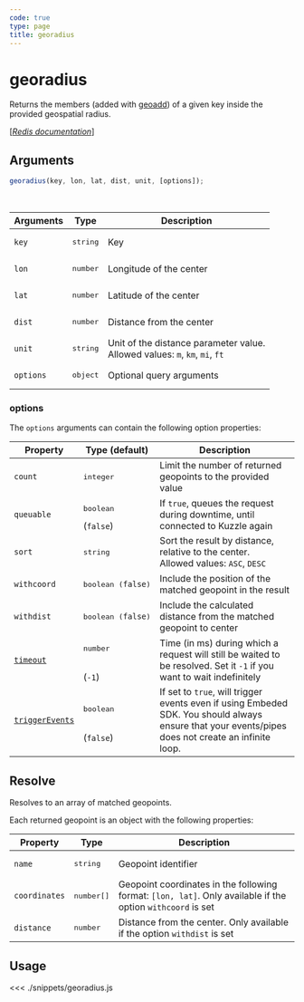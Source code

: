 ```yaml
---
code: true
type: page
title: georadius
---
```


# georadius

Returns the members (added with [geoadd](/sdk/js/7/controllers/ms/geoadd)) of a given key inside the provided geospatial radius.

[[_Redis documentation_]](https://redis.io/commands/georadius)

## Arguments

```js
georadius(key, lon, lat, dist, unit, [options]);
```

<br/>

| Arguments | Type              | Description                                                                     |
| --------- | ----------------- | ------------------------------------------------------------------------------- |
| `key`     | <pre>string</pre> | Key                                                                             |
| `lon`     | <pre>number</pre> | Longitude of the center                                                         |
| `lat`     | <pre>number</pre> | Latitude of the center                                                          |
| `dist`    | <pre>number</pre> | Distance from the center                                                        |
| `unit`    | <pre>string</pre> | Unit of the distance parameter value.<br/>Allowed values: `m`, `km`, `mi`, `ft` |
| `options` | <pre>object</pre> | Optional query arguments                                                        |

### options

The `options` arguments can contain the following option properties:

| Property    | Type (default)             | Description                                                                            |
| ----------- | -------------------------- | -------------------------------------------------------------------------------------- |
| `count`     | <pre>integer</pre>         | Limit the number of returned geopoints to the provided value                           |
| `queuable`  | <pre>boolean</pre>  (`false`) | If `true`, queues the request during downtime, until connected to Kuzzle again           |
| `sort`      | <pre>string</pre>          | Sort the result by distance, relative to the center.<br/>Allowed values: `ASC`, `DESC` |
| `withcoord` | <pre>boolean (`false`)</pre> | Include the position of the matched geopoint in the result                             |
| `withdist`  | <pre>boolean (`false`)</pre> | Include the calculated distance from the matched geopoint to center                    |
| [`timeout`](/sdk/7/core-classes/kuzzle/query#timeout)         | <pre>number</pre><br/>(`-1`)     | Time (in ms) during which a request will still be waited to be resolved. Set it `-1` if you want to wait indefinitely |
| [`triggerEvents`](/sdk/7/core-classes/kuzzle/query#triggerEvents)  | <pre>boolean</pre> <br/>(`false`)| If set to `true`, will trigger events even if using Embeded SDK. You should always ensure that your events/pipes does not create an infinite loop. <SinceBadge version="Kuzzle 2.31.0"/> |

## Resolve

Resolves to an array of matched geopoints.

Each returned geopoint is an object with the following properties:

| Property      | Type                | Description                                                                                                 |
| ------------- | ------------------- | ----------------------------------------------------------------------------------------------------------- |
| `name`        | <pre>string</pre>   | Geopoint identifier                                                                                         |
| `coordinates` | <pre>number[]</pre> | Geopoint coordinates in the following format: `[lon, lat]`. Only available if the option `withcoord` is set |
| `distance`    | <pre>number</pre>   | Distance from the center. Only available if the option `withdist` is set                                    |

## Usage

<<< ./snippets/georadius.js
